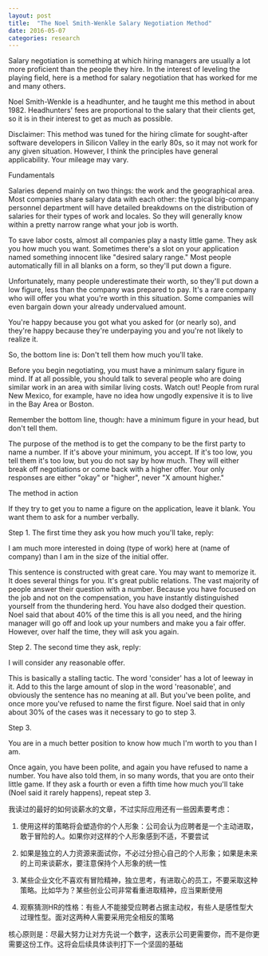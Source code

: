 ```yaml
---
layout: post
title:  "The Noel Smith-Wenkle Salary Negotiation Method"
date: 2016-05-07
categories: research
---
```


Salary negotiation is something at which hiring managers are usually a lot more proficient than the people they hire. In the interest of leveling the playing field, here is a method for salary negotiation that has worked for me and many others.

Noel Smith-Wenkle is a headhunter, and he taught me this method in about 1982. Headhunters' fees are proportional to the salary that their clients get, so it is in their interest to get as much as possible.

Disclaimer: This method was tuned for the hiring climate for sought-after software developers in Silicon Valley in the early 80s, so it may not work for any given situation. However, I think the principles have general applicability. Your mileage may vary.

Fundamentals

Salaries depend mainly on two things: the work and the geographical area. Most companies share salary data with each other: the typical big-company personnel department will have detailed breakdowns on the distribution of salaries for their types of work and locales. So they will generally know within a pretty narrow range what your job is worth.

To save labor costs, almost all companies play a nasty little game. They ask you how much you want. Sometimes there's a slot on your application named something innocent like "desired salary range." Most people automatically fill in all blanks on a form, so they'll put down a figure.

Unfortunately, many people underestimate their worth, so they'll put down a low figure, less than the company was prepared to pay. It's a rare company who will offer you what you're worth in this situation. Some companies will even bargain down your already undervalued amount.

You're happy because you got what you asked for (or nearly so), and they're happy because they're underpaying you and you're not likely to realize it.

So, the bottom line is: Don't tell them how much you'll take.

Before you begin negotiating, you must have a minimum salary figure in mind. If at all possible, you should talk to several people who are doing similar work in an area with similar living costs. Watch out! People from rural New Mexico, for example, have no idea how ungodly expensive it is to live in the Bay Area or Boston.

Remember the bottom line, though: have a minimum figure in your head, but don't tell them.

The purpose of the method is to get the company to be the first party to name a number. If it's above your minimum, you accept. If it's too low, you tell them it's too low, but you do not say by how much. They will either break off negotiations or come back with a higher offer. Your only responses are either "okay" or "higher", never "X amount higher."

The method in action

If they try to get you to name a figure on the application, leave it blank. You want them to ask for a number verbally.

Step 1. The first time they ask you how much you'll take, reply:

I am much more interested in doing (type of work) here at (name of company) than I am in the size of the initial offer.

This sentence is constructed with great care. You may want to memorize it. It does several things for you. It's great public relations. The vast majority of people answer their question with a number. Because you have focused on the job and not on the compensation, you have instantly distinguished yourself from the thundering herd. You have also dodged their question.
Noel said that about 40% of the time this is all you need, and the hiring manager will go off and look up your numbers and make you a fair offer. However, over half the time, they will ask you again.

Step 2. The second time they ask, reply:

I will consider any reasonable offer.
 
This is basically a stalling tactic. The word 'consider' has a lot of leeway in it. Add to this the large amount of slop in the word 'reasonable', and obviously the sentence has no meaning at all. But you've been polite, and once more you've refused to name the first figure.
Noel said that in only about 30% of the cases was it necessary to go to step 3.

Step 3.

You are in a much better position to know how much I'm worth to you than I am.

Once again, you have been polite, and again you have refused to name a number. You have also told them, in so many words, that you are onto their little game. If they ask a fourth or even a fifth time how much you'll take (Noel said it rarely happens), repeat step 3.

我读过的最好的如何谈薪水的文章，不过实际应用还有一些因素要考虑：

1. 使用这样的策略将会塑造你的个人形象：公司会认为应聘者是一个主动进取，敢于冒险的人。如果你对这样的个人形象感到不适，不要尝试

2. 如果是独立的人力资源来面试你，不必过分担心自己的个人形象；如果是未来的上司来谈薪水，要注意保持个人形象的统一性

3. 某些企业文化不喜欢有冒险精神，独立思考，有进取心的员工，不要采取这种策略。比如华为？某些创业公司非常看重进取精神，应当果断使用

4. 观察猜测HR的性格：有些人不能接受应聘者占据主动权，有些人是感性型大过理性型。面对这两种人需要采用完全相反的策略

核心原则是：尽最大努力让对方先说一个数字，这表示公司更需要你，而不是你更需要这份工作。这将会后续具体谈判打下一个坚固的基础
